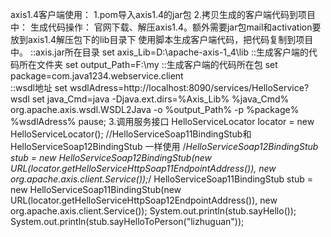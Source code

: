 axis1.4客户端使用：
    1.pom导入axis1.4的jar包
    2.拷贝生成的客户端代码到项目中：
        生成代码操作：
            官网下载、解压axis1.4。额外需要jar包mail和activation要放到axis1.4解压包下的lib目录下
            使用脚本生成客户端代码，把代码复制到项目中。
                ::axis.jar所在目录
                set axis_Lib=D:\apache-axis-1_4\lib
                ::生成客户端的代码所在文件夹
                set output_Path=F:\my
                ::生成客户端的代码所在包
                set package=com.java1234.webservice.client  
                ::wsdl地址
                set wsdlAdress=http://localhost:8090/services/HelloService?wsdl
                set java_Cmd=java -Djava.ext.dirs=%Axis_Lib%
                %java_Cmd% org.apache.axis.wsdl.WSDL2Java -o %output_Path% -p %package% %wsdlAdress%
                pause;
    3.调用服务接口
        HelloServiceLocator locator = new HelloServiceLocator();
        //HelloServiceSoap11BindingStub和HelloServiceSoap12BindingStub 一样使用
        /*HelloServiceSoap12BindingStub stub =
                new HelloServiceSoap12BindingStub(new URL(locator.getHelloServiceHttpSoap11EndpointAddress()), new
                     org.apache.axis.client.Service());*/
        HelloServiceSoap11BindingStub stub =
                new HelloServiceSoap11BindingStub(new URL(locator.getHelloServiceHttpSoap12EndpointAddress()), new
                     org.apache.axis.client.Service());
        System.out.println(stub.sayHello());
        System.out.println(stub.sayHelloToPerson("lizhuguan"));